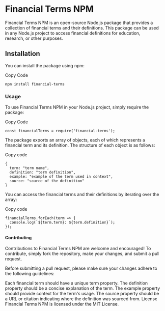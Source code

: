 # Financial Terms NPM

Financial Terms NPM is an open-source Node.js package that provides a collection of financial terms and their definitions. This package can be used in any Node.js project to access financial definitions for education, research, or other purposes.

## Installation

You can install the package using npm:

Copy Code

```
npm install financial-terms
```
### Usage

To use Financial Terms NPM in your Node.js project, simply require the package:

Copy Code

```
const financialTerms = require('financial-terms');
```

The package exports an array of objects, each of which represents a financial term and its definition. The structure of each object is as follows:


Copy code
```
{
  term: "term name",
  definition: "term definition",
  example: "example of the term used in context",
  source: "source of the definition"
}
```

You can access the financial terms and their definitions by iterating over the array:

Copy code
```
financialTerms.forEach(term => {
  console.log(`${term.term}: ${term.definition}`);
});
```

#### Contributing

Contributions to Financial Terms NPM are welcome and encouraged! To contribute, simply fork the repository, make your changes, and submit a pull request.

Before submitting a pull request, please make sure your changes adhere to the following guidelines:

Each financial term should have a unique term property.
The definition property should be a concise explanation of the term.
The example property should provide context for the term's usage.
The source property should be a URL or citation indicating where the definition was sourced from.
License
Financial Terms NPM is licensed under the MIT License.